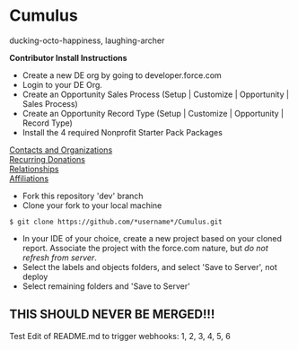 Cumulus
=======

ducking-octo-happiness, laughing-archer


**Contributor Install Instructions**

* Create a new DE org by going to developer.force.com
* Login to your DE Org. 
* Create an Opportunity Sales Process (Setup | Customize | Opportunity | Sales Process)
* Create an Opportunity Record Type (Setup | Customize | Opportunity | Record Type)
* Install the 4 required Nonprofit Starter Pack Packages  
  
<a href="http://foundation.force.com/packages/contactsandorganizations" target="_blank">Contacts and Organizations</a>  
<a href="http://foundation.force.com/packages/recurringdonations" target="_blank">Recurring Donations</a>  
<a href="http://foundation.force.com/packages/relationships" target="_blank">Relationships</a>  
<a href="http://foundation.force.com/packages/affiliations" target="_blank">Affiliations</a>  
  
* Fork this repository 'dev' branch
* Clone your fork to your local machine
```
$ git clone https://github.com/*username*/Cumulus.git
```
* In your IDE of your choice, create a new project based on your cloned report. Associate the project with the force.com nature, but *do not refresh from server*.
* Select the labels and objects folders, and select 'Save to Server', not deploy
* Select remaining folders and 'Save to Server'

THIS SHOULD NEVER BE MERGED!!!
------------------------------
Test Edit of README.md to trigger webhooks:
1, 2, 3, 4, 5, 6
